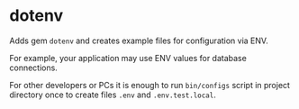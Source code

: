 # dotenv

Adds gem `dotenv` and creates example files for configuration via ENV.

For example, your application may use ENV values for database connections.

For other developers or PCs it is enough to run `bin/configs` script in project directory once
to create files `.env` and `.env.test.local`.
